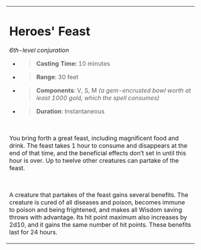 <table><tbody><tr class="odd"><td><h1 id="heroes-feast"><strong>Heroes' Feast</strong></h1><p><em>6th-level conjuration</em></p><ul><li><blockquote><p><strong>Casting Time:</strong> 10 minutes</p></blockquote></li><li><blockquote><p><strong>Range</strong>: 30 feet</p></blockquote></li><li><blockquote><p><strong>Components</strong>: V, S, M <em>(a gem-encrusted bowl worth at least 1000 gold, which the spell consumes)</em></p></blockquote></li><li><blockquote><p><strong>Duration</strong>: Instantaneous</p></blockquote></li></ul><p> </p><p>You bring forth a great feast, including magnificent food and drink. The feast takes 1 hour to consume and disappears at the end of that time, and the beneficial effects don’t set in until this hour is over. Up to twelve other creatures can partake of the feast.</p><p> </p><p>A creature that partakes of the feast gains several benefits. The creature is cured of all diseases and poison, becomes immune to poison and being frightened, and makes all Wisdom saving throws with advantage. Its hit point maximum also increases by 2d10, and it gains the same number of hit points. These benefits last for 24 hours.</p></td></tr></tbody></table>